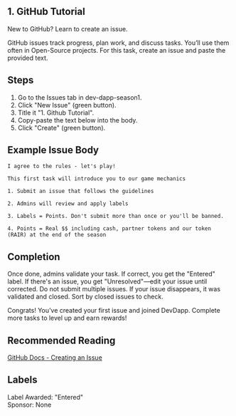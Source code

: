 ## 1. GitHub Tutorial

New to GitHub? Learn to create an issue.

GitHub issues track progress, plan work, and discuss tasks. You’ll use them often in Open-Source projects. For this task, create an issue and paste the provided text.

## Steps
1. Go to the Issues tab in dev-dapp-season1.
2. Click "New Issue" (green button).
3. Title it "1. Github Tutorial".
4. Copy-paste the text below into the body.
5. Click "Create" (green button).

## Example Issue Body
```
I agree to the rules - let's play!

This first task will introduce you to our game mechanics

1. Submit an issue that follows the guidelines

2. Admins will review and apply labels

3. Labels = Points. Don't submit more than once or you'll be banned.

4. Points = Real $$ including cash, partner tokens and our token (RAIR) at the end of the season
```

## Completion
Once done, admins validate your task. If correct, you get the "Entered" label. If there's an issue, you get "Unresolved"—edit your issue until corrected. Do not submit multiple issues. If your issue disappears, it was validated and closed. Sort by closed issues to check.

Congrats! You’ve created your first issue and joined DevDapp. Complete more tasks to level up and earn rewards!

## Recommended Reading 
[GitHub Docs - Creating an Issue](https://docs.github.com/en/issues/tracking-your-work-with-issues/using-issues/creating-an-issue)

## Labels
Label Awarded: "Entered"\
Sponsor: None
